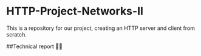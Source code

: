 # HTTP-Project-Networks-II
This is a repository for our project, creating an HTTP server and client from scratch. 

##Technical report ✍🏻
